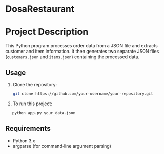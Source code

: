 # DosaRestaurant

# Project Description

This Python program processes order data from a JSON file and extracts customer and item information. It then generates two separate JSON files (`customers.json` and `items.json`) containing the processed data.

## Usage

1. Clone the repository:

   ```sh
   git clone https://github.com/your-username/your-repository.git


2. To run this project:
```sh
   python app.py your_data.json

````
## Requirements
- Python 3.x
- argparse (for command-line argument parsing)

